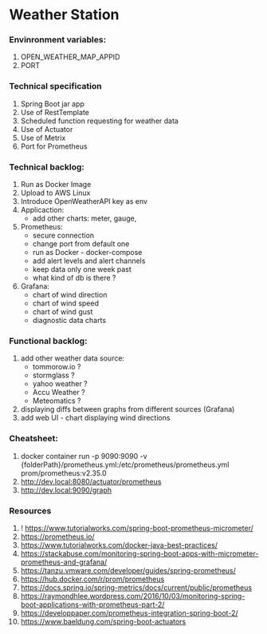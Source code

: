 # Weather Station

### Envinronment variables:
1. OPEN_WEATHER_MAP_APPID
2. PORT

### Technical specification
1. Spring Boot jar app
2. Use of RestTemplate
3. Scheduled function requesting for weather data
4. Use of Actuator
5. Use of Metrix
6. Port for Prometheus

### Technical backlog:
1. Run as Docker Image
2. Upload to AWS Linux
3. Introduce OpenWeatherAPI key as env
4. Applicaction:
   * add other charts: meter, gauge,
5. Prometheus:
   * secure connection
   * change port from default one
   * run as Docker - docker-compose
   * add alert levels and alert channels
   * keep data only one week past
   * what kind of db is there ?
6. Grafana:
   * chart of wind direction
   * chart of wind speed
   * chart of wind gust
   * diagnostic data charts

### Functional backlog:
1. add other weather data source:
   * tommorow.io ?
   * stormglass ?
   * yahoo weather ? 
   * Accu Weather ?
   * Meteomatics ?
2. displaying diffs between graphs from different sources (Grafana)
3. add web UI - chart displaying wind directions

### Cheatsheet:
1. docker container run -p 9090:9090 -v {folderPath}/prometheus.yml:/etc/prometheus/prometheus.yml prom/prometheus:v2.35.0
2. http://dev.local:8080/actuator/prometheus
3. http://dev.local:9090/graph

### Resources
1. ! https://www.tutorialworks.com/spring-boot-prometheus-micrometer/
2. https://prometheus.io/
3. https://www.tutorialworks.com/docker-java-best-practices/
4. https://stackabuse.com/monitoring-spring-boot-apps-with-micrometer-prometheus-and-grafana/
5. https://tanzu.vmware.com/developer/guides/spring-prometheus/
6. https://hub.docker.com/r/prom/prometheus
7. https://docs.spring.io/spring-metrics/docs/current/public/prometheus
8. https://raymondhlee.wordpress.com/2016/10/03/monitoring-spring-boot-applications-with-prometheus-part-2/
9. https://developpaper.com/prometheus-integration-spring-boot-2/
10. https://www.baeldung.com/spring-boot-actuators

